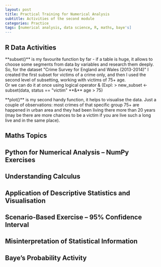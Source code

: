 ```yaml
---
layout: post
title: Practical Training for Numerical Analysis
subtitle: Activities of the second module
categories: Practice
tags: [numerical analysis, data science, R, maths, baye's]
---
```


## R Data Activities

<p> **subset()** is my favourite function by far - if a table is huge, it allows to choose some segments from data by variables and research them deeply. So, for the dataset "Crime Survey for England and Wales (2013-2014)" I created the first subset for victims of a crime only, and then I used the second level of subsetting, working with victims of 75+ age.<br>
Or we can do it at once using logical operator & (Expl: > new_subset <- subset(data, status == "victim" **&** age > 75)<br>
<p> **plot()** is my second handy function, it helps to visualise the data. Just a couple of observations: most crimes of that specific group 75+ are happened in urban area and they had been living there more than 20 years (may be there are more chances to be a victim if you are live such a long live and in the same place).

## Maths Topics

## Python for Numerical Analysis – NumPy Exercises

## Understanding Calculus

## Application of Descriptive Statistics and Visualisation

## Scenario-Based Exercise – 95% Confidence Interval 

## Misinterpretation of Statistical Information

## Baye’s Probability Activity
